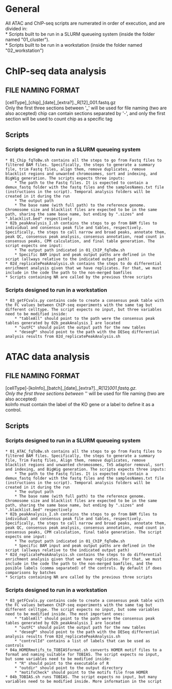 # General
All ATAC and ChIP-seq scripts are numerated in order of execution, and are divided in:  
    * Scripts built to be run in a SLURM queueing system (inside the folder named "01_cluster").  
    * Scripts built to be run in a workstation (inside the folder named "02_workstation")

# ChIP-seq data analysis
## FILE NAMING FORMAT
[cellType]\_[chip]\_[date]\_[extra?]._R[12]_001.fastq.gz  
Only the first three sections between '\_' will be used for file naming (two are also accepted)
chip can contain sections separated by '-', and only the first section will be used to count chip as a specific tag

## Scripts
### Scripts designed to run in a SLURM queueing system
    * 01_Chip_fqToBw.sh contains all the steps to go from Fastq files to filtered BAM files. Specifically, the steps to generate a summary file, trim Fastq files, align them, remove duplicates, remove blacklist regions and unwanted chromosomes, sort and indexing, and BigWig generation. The scripts expects three inputs:
        * The path to the Fastq files. It is expected to contain a demux_fastq folder with the fastq files and the samplesNames.txt file (instructions in the script). Temporal analysis folders will be created in it during the run
        * The output path
        * The base name (with full path) to the reference genome. Chromosome size and blacklist files are expected to be in the same path, sharing the same base name, but ending by ".sizes" and ".blacklist.bed" respectively
    * 02b_peakAnalysis_I.sh contains the steps to go from BAM files to individual and consensus peak file and tables, respectively. Specifically, the steps to call narrow and broad peaks, annotate them, peak QC, consensus peak analysis, consensus annotation, read count in consensus peaks, CPM calculation, and final table generation. The script expects one input:
        * The output path indicated in 01_ChIP_fqToBw.sh
        * Specific BAM input and peak output paths are defined in the script (allways relative to the indicated output path)
    * 02d_replicatePeakAnalysis.sh contains the steps to do differential enrichment analysis given that we have replicates. For that, we must include in the code the path to the non-merged bamfiles
    * Scripts containing NR are called by the previous three scripts
### Scripts designed to run in a workstation
    * 03_getFCvals.py contains code to create a consensus peak table with the FC values between ChIP-seq experiments with the same tag but different celltype. The script expects no input, but three variables need to be modified inside:
        * "tableAll" should point to the path were the consensus peak tables generated by 02b_peakAnalysis_I are located
        * "outFC" should point the output path for the new tables
        * "deseqP" should point to the path with the DESeq differential analysis results from 02d_replicatePeakAnalysis.sh

# ATAC data analysis
## FILE NAMING FORMAT
[cellType]-[koInfo]\_[batch]\_[date]\_[extra?]._R[12]_001.fastq.gz.  
Only the first three sections between '_' will be used for file naming (two are also accepted)  
koInfo must contain the label of the KO gene or a label to define it as a control.

## Scripts
### Scripts designed to run in a SLURM queueing system
    * 01_ATAC_fqToBw.sh contains all the steps to go from Fastq files to filtered BAM files. Specifically, the steps to generate a summary file, Trim Fastq files, Align them, remove duplicates, remove blacklist regions and unwanted chromosomes, Tn5 adaptor removal, sort and indexing, and BigWig generation. The scripts expects three inputs:
        * The path to the Fastq files. It is expected to contain a demux_fastq folder with the fastq files and the samplesNames.txt file (instructions in the script). Temporal analysis folders will be created in it during the run
        * The output path
        * The base name (with full path) to the reference genome. Chromosome size and blacklist files are expected to be in the same path, sharing the same base name, but ending by ".sizes" and ".blacklist.bed" respectively
    * 02b_peakAnalysis_I.sh contains the steps to go from BAM files to individual and consensus peak file and tables, respectively. Specifically, the steps to call narrow and broad peaks, annotate them, peak QC, consensus peak analysis, consensus annotation, read count in consensus peaks, CPM calculation, final table generation. The script expects one input:
        * The output path indicated in 01_ChIP_fqToBw.sh
        * Specific BAM input and peak output paths are defined in the script (allways relative to the indicated output path)
    * 02d_replicatePeakAnalysis.sh contains the steps to do differential enrichment analysis given that we have replicates. For that, we must include in the code the path to the non-merged bamfiles, and the posible labels (comma separated) of the controls. By default if does comparisons by batches
    * Scripts containing NR are called by the previous three scripts
### Scripts designed to run in a workstation
    * 03_getFCvals.py contains code to create a consensus peak table with the FC values between ChIP-seq experiments with the same tag but different celltype. The script expects no input, but some variables need to be modified inside. The most important ones:
        * "tableAll" should point to the path were the consensus peak tables generated by 02b_peakAnalysis_I are located
        * "outFC" should point the output path for the new tables
        * "deseqP" should point to the path with the DESeq differential analysis results from 02d_replicatePeakAnalysis.sh
        * "controlId" contains a list of labels that can be used as controls
    * 04a_HOMERmotifs_to_TOBIASformat.sh converts HOMER motif files to a format and naming suitable for TOBIAS. The script expects no input, but some variables need to be modified inside:
        * "R" should point to the executable of R
        * "outdir" should point to the output directory
        * "motifsCheck" should point to the motifs file from HOMER
    * 04b_TOBIAS.sh runs TOBIAS. The script expects no input, but many variables need to be modified inside. More information in the script
